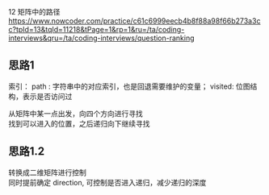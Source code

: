  12 矩阵中的路径
 https://www.nowcoder.com/practice/c61c6999eecb4b8f88a98f66b273a3cc?tpId=13&tqId=11218&tPage=1&rp=1&ru=/ta/coding-interviews&qru=/ta/coding-interviews/question-ranking


## 思路1
索引：
    path : 字符串中的对应索引，也是回退需要维护的变量；
    visited:  位图结构，表示是否访问过

从矩阵中某一点出发，向四个方向进行寻找  
找到可以进入的位置，之后递归向下继续寻找



## 思路1.2
转换成二维矩阵进行控制  
同时提前确定 direction, 可控制是否进入递归，减少递归的深度  
